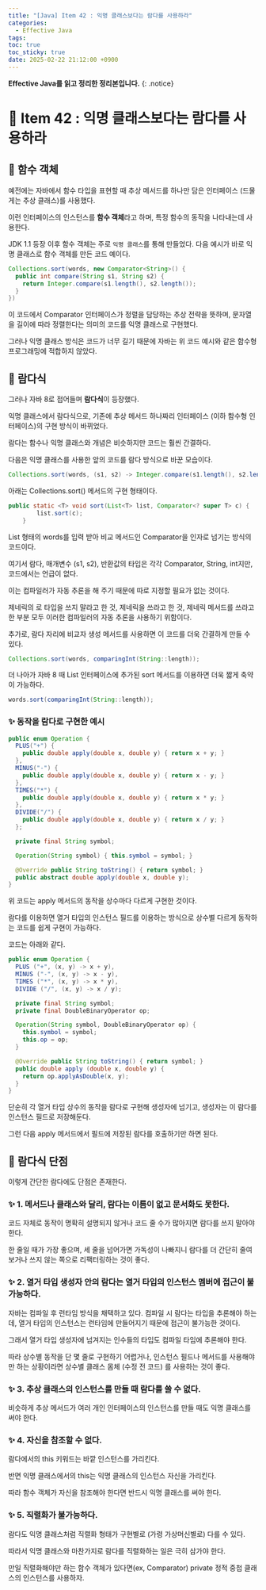 ```yaml
---
title: "[Java] Item 42 : 익명 클래스보다는 람다를 사용하라"
categories:
  - Effective Java
tags:
toc: true
toc_sticky: true
date: 2025-02-22 21:12:00 +0900
---
```


<strong>Effective Java를 읽고 정리한 정리본입니다.</strong>
{: .notice}

# 📌 Item 42 : 익명 클래스보다는 람다를 사용하라


## 🫧 함수 객체

예전에는 자바에서 함수 타입을 표현할 때 추상 메서드를 하나만 담은 인터페이스 (드물게는 추상 클래스)를 사용했다.

이런 인터페이스의 인스턴스를 <strong>함수 객체</strong>라고 하며, 특정 함수의 동작을 나타내는데 사용한다.

JDK 1.1 등장 이후 함수 객체는 주로 `익명 클래스`를 통해 만들었다. 다음 예시가 바로 익명 클래스로 함수 객체를 만든 코드 예이다.

```java
Collections.sort(words, new Comparator<String>() {
  public int compare(String s1, String s2) {
    return Integer.compare(s1.length(), s2.length());
  }
})
```

이 코드에서 Comparator 인터페이스가 정렬을 담당하는 추상 전략을 뜻하며, 문자열을 길이에 따라 정렬한다는 의미의 코드를 익명 클래스로 구현했다.

그러나 익명 클래스 방식은 코드가 너무 길기 때문에 자바는 위 코드 예시와 같은 함수형 프로그래밍에 적합하지 않았다.

## 🫧 람다식

그러나 자바 8로 접어들며 <strong>람다식</strong>이 등장했다.

익명 클래스에서 람다식으로, 기존에 추상 메서드 하나짜리 인터페이스 (이하 함수형 인터페이스)의 구현 방식이 바뀌었다.

람다는 함수나 익명 클래스와 개념은 비슷하지만 코드는 훨씬 간결하다.

다음은 익명 클래스를 사용한 앞의 코드를 람다 방식으로 바꾼 모습이다.

```java
Collections.sort(words, (s1, s2) -> Integer.compare(s1.length(), s2.length()));
```

아래는 Collections.sort() 메서드의 구현 형태이다.

```java
public static <T> void sort(List<T> list, Comparator<? super T> c) {
        list.sort(c);
    }
```

List 형태의 words를 입력 받아 비교 메서드인 Comparator을 인자로 넘기는 방식의 코드이다.

여기서 람다, 매개변수 (s1, s2), 반환값의 타입은 각각 Comparator<String>, String, int지만, 코드에서는 언급이 없다.

이는 컴파일러가 자동 추론을 해 주기 때문에 따로 지정할 필요가 없는 것이다.

제네릭의 로 타입을 쓰지 말라고 한 것, 제네릭을 쓰라고 한 것, 제네릭 메서드를 쓰라고 한 부분 모두 이러한 컴파일러의 자동 추론을 사용하기 위함이다.

추가로, 람다 자리에 비교자 생성 메서드를 사용하면 이 코드를 더욱 간결하게 만들 수 있다.

```java
Collections.sort(words, comparingInt(String::length));
```

더 나아가 자바 8 때 List 인터페이스에 추가된 sort 메서드를 이용하면 더욱 짧게 축약이 가능하다.

```java
words.sort(comparingInt(String::length));
```

### ✨ 동작을 람다로 구현한 예시

```java
public enum Operation {
  PLUS("+") {
    public double apply(double x, double y) { return x + y; }
  },
  MINUS("-") {
    public double apply(double x, double y) { return x - y; }
  },
  TIMES("*") {
    public double apply(double x, double y) { return x * y; }
  },
  DIVIDE("/") {
    public double apply(double x, double y) { return x / y; }
  };

  private final String symbol;

  Operation(String symbol) { this.symbol = symbol; }

  @Override public String toString() { return symbol; }
  public abstract double apply(double x, double y);
}
```

위 코드는 apply 메서드의 동작을 상수마다 다르게 구현한 것이다.

람다를 이용하면 열거 타입의 인스턴스 필드를 이용하는 방식으로 상수별 다르게 동작하는 코드를 쉽게 구현이 가능하다.

코드는 아래와 같다.

```java
public enum Operation {
  PLUS ("+", (x, y) -> x + y),
  MINUS ("-", (x, y) -> x - y),
  TIMES ("*", (x, y) -> x * y),
  DIVIDE ("/", (x, y) -> x / y);

  private final String symbol;
  private final DoubleBinaryOperator op;

  Operation(String symbol, DoubleBinaryOperator op) {
    this.symbol = symbol;
    this.op = op;
  }

  @Override public String toString() { return symbol; }
  public double apply (double x, double y) {
    return op.applyAsDouble(x, y);
  }
}
```

단순히 각 열거 타입 상수의 동작을 람다로 구현해 생성자에 넘기고, 생성자는 이 람다를 인스턴스 필드로 저장해둔다.

그런 다음 apply 메서드에서 필드에 저장된 람다를 호출하기만 하면 된다.

## 🫧 람다식 단점

이렇게 간단한 람다에도 단점은 존재한다.

### ✨ 1. 메서드나 클래스와 달리, 람다는 이름이 없고 문서화도 못한다.

코드 자체로 동작이 명확히 설명되지 않거나 코드 줄 수가 많아지면 람다를 쓰지 말아야 한다.

한 줄일 때가 가장 좋으며, 세 줄을 넘어가면 가독성이 나빠지니 람다를 더 간단히 줄여보거나 쓰지 않는 쪽으로 리팩터링하는 것이 좋다.

### ✨ 2. 열거 타입 생성자 안의 람다는 열거 타입의 인스턴스 멤버에 접근이 불가능하다.

자바는 컴파일 후 런타임 방식을 채택하고 있다. 컴파일 시 람다는 타입을 추론해야 하는데, 열거 타입의 인스턴스는 런타임에 만들어지기 때문에 접근이 불가능한 것이다.

그래서 열거 타입 생성자에 넘겨지는 인수들의 타입도 컴파일 타임에 추론해야 한다.

따라 상수별 동작을 단 몇 줄로 구현하기 어렵거나, 인스턴스 필드나 메서드를 사용해야만 하는 상황이라면 상수별 클래스 몸체 (수정 전 코드) 를 사용하는 것이 좋다.

### ✨ 3. 추상 클래스의 인스턴스를 만들 때 람다를 쓸 수 없다.

비슷하게 추상 메서드가 여러 개인 인터페이스의 인스턴스를 만들 때도 익명 클래스를 써야 한다.

### ✨ 4. 자신을 참조할 수 없다.

람다에서의 this 키워드는 바깥 인스턴스를 가리킨다.

반면 익명 클래스에서의 this는 익명 클래스의 인스턴스 자신을 가리킨다.

따라 함수 객체가 자신을 참조해야 한다면 반드시 익명 클래스를 써야 한다.

### ✨ 5. 직렬화가 불가능하다.

람다도 익명 클래스처럼 직렬화 형태가 구현별로 (가령 가상머신별로) 다를 수 있다.

따라서 익명 클래스와 마찬가지로 람다를 직렬화하는 일은 극히 삼가야 한다.

만일 직렬화해야만 하는 함수 객체가 있다면(ex, Comparator) private 정적 중첩 클래스의 인스턴스를 사용하자.